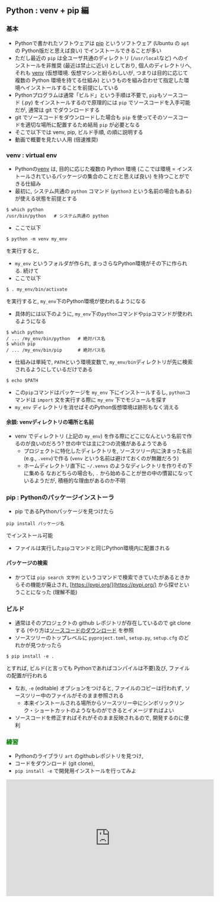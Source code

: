 <div style="counter-reset: h1 4;"></div>
<div style="counter-reset: h2 1;"></div>

## Python : venv + pip 編

### 基本

* Pythonで書かれたソフトウェアは [pip](https://pypi.org/project/pip/) というソフトウェア (Ubuntu の `apt` の Python版だと思えば良い) でインストールできることが多い
* ただし最近の `pip` は全ユーザ共通のディレクトリ (`/usr/local`など) へのインストールを非推奨 (最近は禁止に近い) としており, 個人のディレクトリへ, それも [venv](https://docs.python.org/3/library/venv.html) (仮想環境. 仮想マシンと紛らわしいが, つまりは目的に応じて複数の Python 環境を持てる仕組み) というものを組み合わせて指定した環境へインストールすることを前提にしている
* Pythonプログラムは通常「ビルド」という手順は不要で, `pip`もソースコード (.py) をインストールするので原理的には `pip` でソースコードを入手可能だが, 通常は git でダウンロードする
* git でソースコードをダウンロードした場合も `pip` を使ってそのソースコードを適切な場所に配置するため結局 `pip` が必要となる
* そこで以下では venv, pip, ビルド手順, の順に説明する
* 動画で概要を見たい人用 (倍速推奨)

### venv : virtual env 

* Pythonの[venv](https://docs.python.org/3/library/venv.html) は, 目的に応じた複数の Python 環境 (ここでは環境 = インストールされているパッケージの集合のことだと思えば良い) を持つことができる仕組み
* 最初に, システム共通の `python` コマンド (`python3` という名前の場合もある) が使える状態を前提とする

```
$ which python
/usr/bin/python   # システム共通の python
```

* ここで以下
```
$ python -m venv my_env
```
を実行すると, 
* `my_env` というフォルダが作られ, まっさらなPython環境がその下に作られる. 続けて
* ここで以下
```
$ . my_env/bin/activate
```
を実行すると, `my_env`下のPython環境が使われるようになる
* 具体的には以下のように, `my_env`下の`python`コマンドや`pip`コマンドが使われるようになる
```
$ which python
/ ... /my_env/bin/python   # 絶対パス名
$ which pip
/ ... /my_env/bin/pip      # 絶対パス名
```
* 仕組みは単純で, `PATH`という環境変数で, `my_env/bin`ディレクトリが先に検索されるようにしているだけである
```
$ echo $PATH
```
* この`pip`コマンドはパッケージを `my_env` 下にインストールするし, `python`コマンドは `import` 文を実行する際に `my_env` 下でモジュールを探す
* `my_env` ディレクトリを消せばそのPython仮想環境は跡形もなく消える

#### 余談: venvディレクトリの場所と名前

* venv でディレクトリ (上記の `my_env`) を作る際にどこになんという名前で作るのが良いのだろう? 世の中では主に2つの流儀があるようである
  * プロジェクトに特化したディレクトリを, ソースツリー内に決まった名前 (e.g., `.venv`)で作る (`venv` という名前は避けておくのが無難だろう)
  * ホームディレクトリ直下に `~/.venvs` のようなディレクトリを作りその下に集める
なおどちらの場合も, `.` から始めることが世の中の慣習になっているようだが, 積極的な理由があるのか不明

### pip : Pythonのパッケージインストーラ

* pip であるPythonパッケージを見つけたら
```
pip install パッケージ名
```
でインストール可能
* ファイルは実行した`pip`コマンドと同じPython環境内に配置される

#### パッケージの検索

* かつては `pip search 文字列` というコマンドで検索できていたがあるときからその機能が廃止され, [https://pypi.org/](https://pypi.org/) から探せということになった (理解不能)

### ビルド

* 通常はそのプロジェクトの github レポジトリが存在しているので git clone する (やり方は[ソースコードのダウンロード](download_source.md) を参照
* ソースツリーのトップレベルに `pyproject.toml`, `setup.py`, `setup.cfg` のどれかが見つかったら
```
$ pip install -e .
```
とすれば, ビルド(と言っても Pythonであればコンパイルは不要)及び, ファイルの配置が行われる
* なお, `-e` (editable) オプションをつけると, ファイルのコピーは行われず, ソースツリー中のファイルがそのまま参照される 
  * 本来インストールされる場所からソースツリー中にシンボリックリンク・ショートカットのようなものができるとイメージすればよい
* ソースコードを修正すればそれがそのまま反映されるので, 開発するのに便利

### <font color="green">練習</font>

* Pythonのライブラリ `art` のgithubレポジトリを見つけ, 
* コードをダウンロード (git clone), 
* `pip install -e` で開発用インストールを行ってみよ

<iframe width="560" height="315" src="https://www.youtube.com/embed/dk84pK1Nk5E?si=9bINBWMKMh1q2aZs&amp;start=649" title="YouTube video player" frameborder="0" allow="accelerometer; autoplay; clipboard-write; encrypted-media; gyroscope; picture-in-picture; web-share" referrerpolicy="strict-origin-when-cross-origin" allowfullscreen></iframe>
